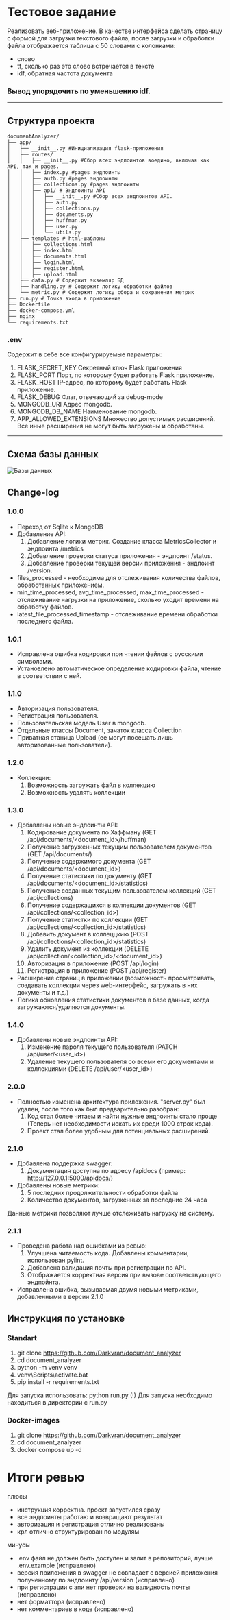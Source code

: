 # Тестовое задание

Реализовать веб-приложение. В качестве интерфейса сделать страницу с формой для загрузки текстового файла, после загрузки и обработки файла отображается таблица с 50 словами с колонками:
- слово
- tf, сколько раз это слово встречается в тексте
- idf, обратная частота документа
### Вывод упорядочить по уменьшению idf.
---
## Структура проекта
```
documentAnalyzer/
├── app/
│   ├── __init__.py #Инициализация flask-приложения
│   ├── routes/ 
│   │   ├── __init__.py #Сбор всех эндпоинтов воедино, включая как API, так и pages.
│   │   ├── index.py #pages эндпоинты
│   │   ├── auth.py #pages эндпоинты
│   │   ├── collections.py #pages эндпоинты
│   │   ├── api/ # Эндпоинты API
│   │   │   ├── __init__.py #Сбор всех эндпоинтов API.
│   │   │   ├── auth.py
│   │   │   ├── collections.py
│   │   │   ├── documents.py
│   │   │   ├── huffman.py
│   │   │   ├── user.py
│   │   │   └── utils.py
│   ├── templates # html-шаблоны
│   │   ├── collections.html
│   │   ├── index.html
│   │   ├── documents.html
│   │   ├── login.html
│   │   ├── register.html
│   │   ├── upload.html
│   ├── data.py # Содержит экземляр БД
│   ├── handling.py # Содержит логику обработки файлов
│   └── metric.py # Содержит логику сбора и сохранения метрик
├── run.py # Точка входа в приложение
├── Dockerfile
├── docker-compose.yml
├── nginx
└── requirements.txt
```
### .env
Содержит в себе все конфигурируемые параметры:
1. FLASK_SECRET_KEY
Секретный ключ Flask приложения
2. FLASK_PORT
Порт, по которому будет работать Flask приложение.
3. FLASK_HOST
IP-адрес, по которому будет работать Flask приложение.
4. FLASK_DEBUG
Флаг, отвечающий за debug-mode
5. MONGODB_URI
Адрес mongodb.
6. MONGODB_DB_NAME
Наименование mongodb.
7. APP_ALLOWED_EXTENSIONS
Множество допустимых расширений. Все иные расширения не могут быть загружены и обработаны.
---
## Схема базы данных
![Базы данных](https://github.com/Darkvran/documentAnalyzer/blob/main/data.png)
## Change-log
### 1.0.0
- Переход от Sqlite к MongoDB
- Добавление API:
  1. Добавление логики метрик. Создание класса MetricsCollector и эндпоинта /metrics
  2. Добавление проверки статуса приложения - эндпоинт /status.
  3. Добавление проверки текущей версии приложения - эндпоинт /version.
- files_processed - необходима для отслеживания количества файлов, обработанных приложением.
- min_time_processed, avg_time_processed, max_time_processed - отслеживание нагрузки на приложение, сколько уходит времени на обработку файлов.
- latest_file_processed_timestamp - отслеживание времени обработки последнего файла.
### 1.0.1
- Исправлена ошибка кодировки при чтении файлов с русскими символами.
- Установлено автоматическое определение кодировки файла, чтение в соответствии с ней.
### 1.1.0
- Авторизация пользователя.
- Регистрация пользователя.
- Пользовательская модель User в mongodb.
- Отдельные классы Document, зачаток класса Collection
- Приватная станица Upload (ее могут посещать лишь авторизованные пользователи).
### 1.2.0
- Коллекции:
  1. Возможность загружать файл в коллекцию
  2. Возможность удалять коллекции

### 1.3.0
- Добавлены новые эндпоинты API:
  1. Кодирование документа по Хаффману (GET /api/documents/<document_id>/huffman)
  2. Получение загруженных текущим пользователем документов (GET /api/documents/)
  3. Получение содержимого документа (GET /api/documents/<document_id>)
  4. Получение статистики по документу (GET /api/documents/<document_id>/statistics)
  5. Получение созданных текущим пользователем коллекций (GET /api/collections)
  6. Получение содержащихся в коллекции документов (GET /api/collections/<collection_id>)
  7. Получение статистки по коллекции (GET /api/collections/<collection_id>/statistics)
  8. Добавить документ в коллеццкию (POST /api/collections/<collection_id>/statistics)
  9. Удалить документ из коллекции (DELETE /api/collection/<collection_id>/<document_id>)
  10. Авторизация в приложение (POST /api/login)
  11. Регистрация в приложение (POST /api/register)
- Расширение страниц в приложении (возможность просматривать, создавать коллекции через web-интерфейс, загружать в них документы и т.д.)
- Логика обновления статистики документов в базе данных, когда загружаются/удаляются документы.

### 1.4.0
- Добавлены новые эндпоинты API:
  1. Изменение пароля текущего пользователя (PATCH /api/user/<user_id>)
  2. Удаление текущего пользователя со всеми его документами и коллекциями (DELETE /api/user/<user_id>)

### 2.0.0
- Полностью изменена архитектура приложения. "server.py" был удален, после того как был предварительно разобран:
  1. Код стал более читаем и найти нужные эндпоинты стало проще (Теперь нет необходимости искать их среди 1000 строк кода).
  2. Проект стал более удобным для потенциальных расширений.

### 2.1.0
- Добавлена поддержка swagger:
  1. Документация доступна по адресу /apidocs (пример: http://127.0.0.1:5000/apidocs/)
- Добавлены новые метрики:
  1. 5 последних продолжительности обработки файла
  2. Количество документов, загруженных за последние 24 часа

Данные метрики позволяют лучше отслеживать нагрузку на систему.

### 2.1.1
- Проведена работа над ошибками из ревью:
  1. Улучшена читаемость кода. Добавлены комментарии, использован pylint.
  2. Добавлена валидация почты при регистрации по API.
  3. Отображается корректная версия при вызове соответствующего эндпойнта.
- Исправлена ошибка, вызываемая двумя новыми метриками, добавленными в версии 2.1.0

## Инструкция по установке
### Standart 
1. git clone https://github.com/Darkvran/document_analyzer
2. cd document_analyzer
3. python -m venv venv
4. venv\Scripts\activate.bat
5. pip install -r requirements.txt

Для запуска использовать:
python run.py
(!) Для запуска необходимо находиться в директории с run.py

### Docker-images
1. git clone https://github.com/Darkvran/document_analyzer
2. cd document_analyzer
3. docker compose up -d


# Итоги ревью
плюсы
- инструкция корректна. проект запустился сразу
- все эндпоинты работаю и возвращают результат
- авторизация и регистрация отлично реализованы
- крл отлично структурирован по модулям

минусы
- .env файл не должен быть доступен и залит в репозиторий, лучше .env.example (исправлено)
- версия приложения в swagger не совпадает с версией приложения полученному по эндпоинту /api/version (исправлено)
- при регистрации с апи нет проверки на валидность почты (исправлено)
- нет форматтора (исправлено)
- нет комментариев в коде (исправлено)
